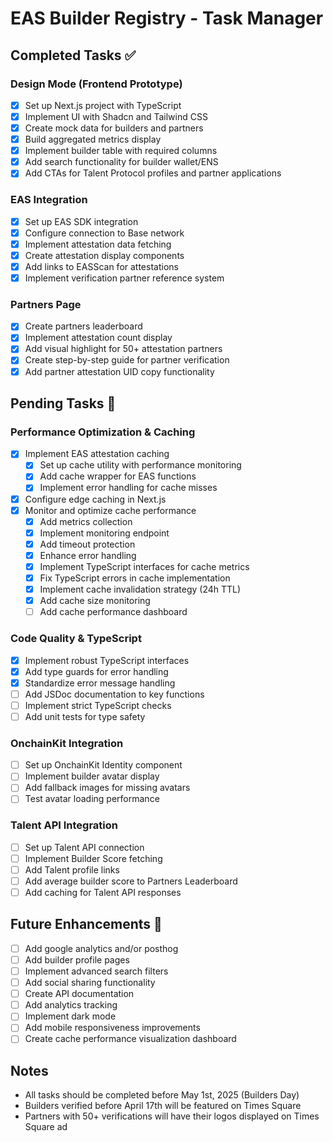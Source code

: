 # EAS Builder Registry - Task Manager

## Completed Tasks ✅

### Design Mode (Frontend Prototype)

- [x] Set up Next.js project with TypeScript
- [x] Implement UI with Shadcn and Tailwind CSS
- [x] Create mock data for builders and partners
- [x] Build aggregated metrics display
- [x] Implement builder table with required columns
- [x] Add search functionality for builder wallet/ENS
- [x] Add CTAs for Talent Protocol profiles and partner applications

### EAS Integration

- [x] Set up EAS SDK integration
- [x] Configure connection to Base network
- [x] Implement attestation data fetching
- [x] Create attestation display components
- [x] Add links to EASScan for attestations
- [x] Implement verification partner reference system

### Partners Page

- [x] Create partners leaderboard
- [x] Implement attestation count display
- [x] Add visual highlight for 50+ attestation partners
- [x] Create step-by-step guide for partner verification
- [x] Add partner attestation UID copy functionality

## Pending Tasks 📝

### Performance Optimization & Caching

- [x] Implement EAS attestation caching
  - [x] Set up cache utility with performance monitoring
  - [x] Add cache wrapper for EAS functions
  - [x] Implement error handling for cache misses
- [x] Configure edge caching in Next.js
- [x] Monitor and optimize cache performance
  - [x] Add metrics collection
  - [x] Implement monitoring endpoint
  - [x] Add timeout protection
  - [x] Enhance error handling
  - [x] Implement TypeScript interfaces for cache metrics
  - [x] Fix TypeScript errors in cache implementation
  - [x] Implement cache invalidation strategy (24h TTL)
  - [x] Add cache size monitoring
  - [ ] Add cache performance dashboard

### Code Quality & TypeScript

- [x] Implement robust TypeScript interfaces
- [x] Add type guards for error handling
- [x] Standardize error message handling
- [ ] Add JSDoc documentation to key functions
- [ ] Implement strict TypeScript checks
- [ ] Add unit tests for type safety

### OnchainKit Integration

- [ ] Set up OnchainKit Identity component
- [ ] Implement builder avatar display
- [ ] Add fallback images for missing avatars
- [ ] Test avatar loading performance

### Talent API Integration

- [ ] Set up Talent API connection
- [ ] Implement Builder Score fetching
- [ ] Add Talent profile links
- [ ] Add average builder score to Partners Leaderboard
- [ ] Add caching for Talent API responses

## Future Enhancements 🔮

- [ ] Add google analytics and/or posthog
- [ ] Add builder profile pages
- [ ] Implement advanced search filters
- [ ] Add social sharing functionality
- [ ] Create API documentation
- [ ] Add analytics tracking
- [ ] Implement dark mode
- [ ] Add mobile responsiveness improvements
- [ ] Create cache performance visualization dashboard

## Notes

- All tasks should be completed before May 1st, 2025 (Builders Day)
- Builders verified before April 17th will be featured on Times Square
- Partners with 50+ verifications will have their logos displayed on Times Square ad
